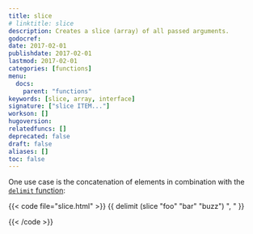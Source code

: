 ```yaml
---
title: slice
# linktitle: slice
description: Creates a slice (array) of all passed arguments.
godocref:
date: 2017-02-01
publishdate: 2017-02-01
lastmod: 2017-02-01
categories: [functions]
menu:
  docs:
    parent: "functions"
keywords: [slice, array, interface]
signature: ["slice ITEM..."]
workson: []
hugoversion:
relatedfuncs: []
deprecated: false
draft: false
aliases: []
toc: false
---
```


One use case is the concatenation of elements in combination with the [`delimit` function][]:

{{< code file="slice.html" >}}
{{ delimit (slice "foo" "bar" "buzz") ", " }}
<!-- returns the string "foo, bar, buzz" -->
{{< /code >}}


[`delimit` function]: /miscellaneous/delimit/
